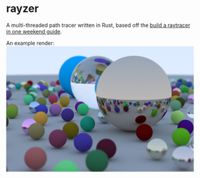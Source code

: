 # rayzer

A multi-threaded path tracer written in Rust, based off the [build a raytracer in one weekend guide](https://raytracing.github.io/books/RayTracingInOneWeekend.html).

An example render:
![Example Render](./assets/output.png)
